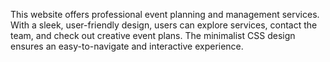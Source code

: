 This website offers professional event planning and management services. With a sleek, user-friendly design, users can explore services, contact the team, and check out creative event plans. The minimalist CSS design ensures an easy-to-navigate and interactive experience.

